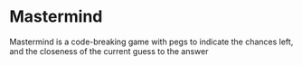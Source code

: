 # Mastermind
Mastermind is a code-breaking game with pegs to indicate the chances left, and the closeness of the current guess to the answer 
